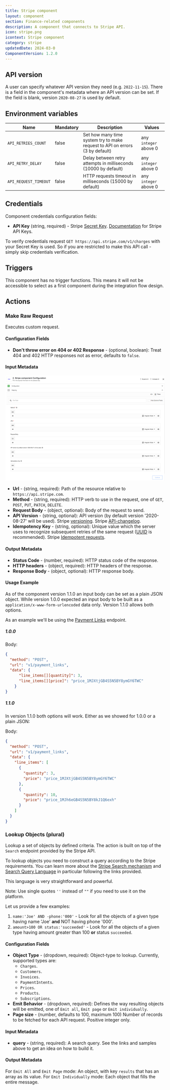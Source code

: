 ```yaml
---
title: Stripe component
layout: component
section: Finance-related components
description: A component that connects to Stripe API.
icon: stripe.png
icontext: Stripe component
category: stripe
updatedDate: 2024-03-0
ComponentVersion: 1.2.0
---
```


## API version

A user can specify whatever API version they need (e.g. `2022-11-15`). There is a field in the component's metadata where an API version can be set. If the field is blank, version `2020-08-27` is used by default.

## Environment variables

| Name                  |Mandatory|Description|Values|
|-----------------------|---------|-----------|------|
| `API_RETRIES_COUNT`   | false | Set how many time system try to make request to API on errors (3 by default) | any `integer` above 0|
| `API_RETRY_DELAY`     | false | Delay between retry attempts in milliseconds (10000 by default) | any `integer` above 0|
| `API_REQUEST_TIMEOUT` | false | HTTP requests timeout in milliseconds (15000 by default) | any `integer` above 0|

## Credentials

Component credentials configuration fields:

* **API Key**  (string, required) - Stripe [Secret Key](https://dashboard.stripe.com/apikeys). [Documentation](https://stripe.com/docs/keys) for Stripe API Keys.

To verify credentials request `GET https://api.stripe.com/v1/charges` with your Secret Key is used. So if you are restricted to make this API call - simply skip credentials verification.

## Triggers

This component has no trigger functions. This means it will not be accessible to
select as a first component during the integration flow design.

## Actions

### Make Raw Request

Executes custom request.

#### Configuration Fields

* **Don't throw error on 404 or 402 Response** - (optional, boolean): Treat 404 and 402 HTTP responses not as error, defaults to `false`.

#### Input Metadata

![Make Rae Request](img/make-raw-request.png)

* **Url** - (string, required): Path of the resource relative to `https://api.stripe.com`.
* **Method** - (string, required): HTTP verb to use in the request, one of `GET`, `POST`, `PUT`, `PATCH`, `DELETE`.
* **Request Body** - (object, optional): Body of the request to send.
* **API Version** - (string, optional): API version (by default version '2020-08-27' will be used). Stripe [versioning](https://stripe.com/docs/api/versioning). Stripe [API-changelog](https://stripe.com/docs/upgrades#api-changelog).
* **Idempotency Key** - (string, optional): Unique value which the server uses to recognize subsequent retries of the same request ([UUID](https://wikipedia.org/wiki/Universally_unique_identifier) is recommended). Stripe [Idempotent requests](https://stripe.com/docs/api/idempotent_requests).

#### Output Metadata

* **Status Code** - (number, required): HTTP status code of the response.
* **HTTP headers** - (object, required): HTTP headers of the response.
* **Response Body** - (object, optional): HTTP response body.


#### Usage Example

As of the component version 1.1.0 an input body can be set as a plain JSON object. While version 1.0.0 expected an input body to be built as a `application/x-www-form-urlencoded` data only. Version 1.1.0 allows both options.

As an example we'll be using the [Payment Links](https://stripe.com/docs/api/payment_links/payment_links/create) endpoint.

##### 1.0.0

Body:

```json
{
  "method": "POST",
  "url": "v1/payment_links",
  "data": {
      "line_items[][quantity]": 3,
      "line_items[][price]": "price_1MJXtjGB4S5N5BY8ymGY6TWC"
    }
}
```

##### 1.1.0

In version 1.1.0 both options will work. Either as we showed for 1.0.0 or a plain JSON:

Body:

```json
{
  "method": "POST",
  "url": "v1/payment_links",
  "data": {
    "line_items": [
      {
        "quantity": 3,
        "price": "price_1MJXtjGB4S5N5BY8ymGY6TWC"
      },
      {
        "quantity": 10,
        "price": "price_1MJh6eGB4S5N5BY8kJ1Q6exh"
      }
    ]
  }
}
```

### Lookup Objects (plural)

Lookup a set of objects by defined criteria. The action is built on top of the `Search` endpoint provided by the Stripe API.

To lookup objects you need to construct a query according to the Stripe requirements. You can learn more about the [Stripe Search mechanism](https://stripe.com/docs/search)
and [Search Query Language](https://stripe.com/docs/search#search-query-language) in particular following the links provided.

This language is very straightforward and powerful.

Note: Use single quotes `''` instead of `""` if you need to use it on the platform.

Let us provide a few examples:
1. `name:'Joe' AND -phone:'000'` - Look for all the objects of a given type having name 'Joe' **and** NOT having phone '000'.
2. `amount>100 OR status:'succeeded'` - Look for all the objects of a given type having amount greater than 100 **or** status `succeeded`.

#### Configuration Fields

* **Object Type** - (dropdown, required): Object-type to lookup. Currently, supported types are: 
  * `Charges`.
  * `Customers`.
  * `Invoices`.
  * `PaymentIntents`.
  * `Prices`.
  * `Products`.
  * `Subscriptions`.
* **Emit Behavior** - (dropdown, required): Defines the way resulting objects will be emitted, one of `Emit all`, `Emit page` or `Emit individually`.
* **Page size** - (number, defaults to 100, maximum 100) Number of records to be fetched for each API request. Positive integer only.

#### Input Metadata

* **query** - (string, required): A search query. See the links and samples above to get an idea on how to build it.

#### Output Metadata

For `Emit All` and `Emit Page` mode: An object, with key `results` that has an array as its value.
For `Emit Individually` mode: Each object that fills the entire message.


